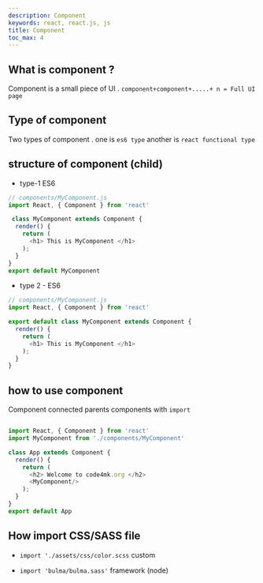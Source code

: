 ```yaml
---
description: Component
keywords: react, react.js, js
title: Component
toc_max: 4
---
```


## What is component ?

Component is a small piece of UI . `component+component+.....+ n = Full UI page`

## Type of component

Two types of component . one is `es6 type` another is `react functional type`

## structure of component (child)

* type-1 ES6

```js
// components/MyComponent.js
import React, { Component } from 'react'

 class MyComponent extends Component {
  render() {
    return (
      <h1> This is MyComponent </h1>
    );
  }
}
export default MyComponent
```
*  type 2 - ES6

```js
// components/MyComponent.js
import React, { Component } from 'react'

export default class MyComponent extends Component {
  render() {
    return (
      <h1> This is MyComponent </h1>
    );
  }
}
```

## how to use  component

Component connected parents components with `import`  

```js

import React, { Component } from 'react'
import MyComponent from './components/MyComponent'

class App extends Component {
  render() {
    return (
      <h2> Welcome to code4mk.org </h2>
      <MyComponent/>
    );
  }
}
export default App
```

## How import CSS/SASS file

* `import './assets/css/color.scss` custom

* `import 'bulma/bulma.sass'`  framework (node)
